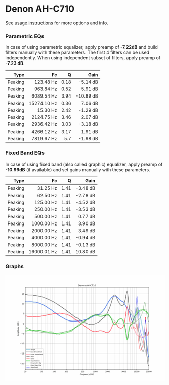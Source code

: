 # Denon AH-C710
See [usage instructions](https://github.com/jaakkopasanen/AutoEq#usage) for more options and info.

### Parametric EQs
In case of using parametric equalizer, apply preamp of **-7.22dB** and build filters manually
with these parameters. The first 4 filters can be used independently.
When using independent subset of filters, apply preamp of **-7.23 dB**.

| Type    | Fc          |    Q | Gain      |
|--------:|------------:|-----:|----------:|
| Peaking | 123.48 Hz   | 0.18 | -5.14 dB  |
| Peaking | 963.84 Hz   | 0.52 | 5.91 dB   |
| Peaking | 6089.54 Hz  | 3.94 | -10.89 dB |
| Peaking | 15274.10 Hz | 0.36 | 7.06 dB   |
| Peaking | 15.30 Hz    | 2.42 | -1.29 dB  |
| Peaking | 2124.75 Hz  | 3.46 | 2.07 dB   |
| Peaking | 2936.42 Hz  | 3.03 | -3.18 dB  |
| Peaking | 4266.12 Hz  | 3.17 | 1.91 dB   |
| Peaking | 7819.67 Hz  | 5.7  | -1.98 dB  |

### Fixed Band EQs
In case of using fixed band (also called graphic) equalizer, apply preamp of **-10.99dB**
(if available) and set gains manually with these parameters.

| Type    | Fc          |    Q | Gain     |
|--------:|------------:|-----:|---------:|
| Peaking | 31.25 Hz    | 1.41 | -3.48 dB |
| Peaking | 62.50 Hz    | 1.41 | -2.78 dB |
| Peaking | 125.00 Hz   | 1.41 | -4.52 dB |
| Peaking | 250.00 Hz   | 1.41 | -3.53 dB |
| Peaking | 500.00 Hz   | 1.41 | 0.77 dB  |
| Peaking | 1000.00 Hz  | 1.41 | 3.90 dB  |
| Peaking | 2000.00 Hz  | 1.41 | 3.49 dB  |
| Peaking | 4000.00 Hz  | 1.41 | -0.94 dB |
| Peaking | 8000.00 Hz  | 1.41 | -0.13 dB |
| Peaking | 16000.01 Hz | 1.41 | 10.80 dB |

### Graphs
![](./Denon%20AH-C710.png)